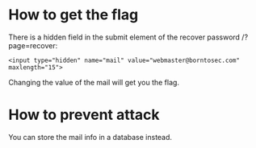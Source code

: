 
# How to get the flag

There is a hidden field in the submit element of the recover password /?page=recover:
```
<input type="hidden" name="mail" value="webmaster@borntosec.com" maxlength="15">
```
Changing the value of the mail will get you the flag.

# How to prevent attack

You can store the mail info in a database instead.

